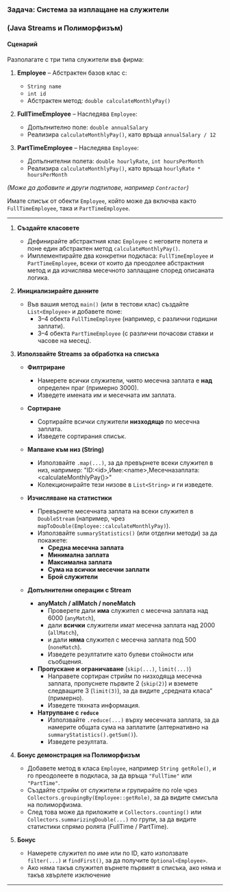 ### **Задача: Система за изплащане на служители** 

### **(Java Streams и Полиморфизъм)**

#### **Сценарий**

Разполагате с три типа служители във фирма:

1. **Employee** – Абстрактен базов клас с:

   * `String name`  
   * `int id`  
   * Абстрактен метод: `double calculateMonthlyPay()`  
2. **FullTimeEmployee** – Наследява `Employee`:

   * Допълнително поле: `double annualSalary`  
   * Реализира `calculateMonthlyPay()`, като връща `annualSalary / 12`  
3. **PartTimeEmployee** – Наследява `Employee`:

   * Допълнителни полета: `double hourlyRate`, `int hoursPerMonth`  
   * Реализира `calculateMonthlyPay()`, като връща `hourlyRate * hoursPerMonth`

*(Може да добавите и други подтипове, например `Contractor`)*

Имате списък от обекти `Employee`, който може да включва както `FullTimeEmployee`, така и `PartTimeEmployee`.

---

1. **Създайте класовете**

   * Дефинирайте абстрактния клас `Employee` с неговите полета и поне един абстрактен метод `calculateMonthlyPay()`.  
   * Имплементирайте два конкретни подкласа: `FullTimeEmployee` и `PartTimeEmployee`, всеки от които да преодолее абстрактния метод и да изчислява месечното заплащане според описаната логика.  
2. **Инициализирайте данните**

   * Във вашия метод `main()` (или в тестови клас) създайте `List<Employee>` и добавете поне:  
     * 3–4 обекта `FullTimeEmployee` (например, с различни годишни заплати).  
     * 3–4 обекта `PartTimeEmployee` (с различни почасови ставки и часове на месец).  
3. **Използвайте Streams за обработка на списъка**

   * **Филтриране**

     * Намерете всички служители, чиято месечна заплата е **над** определен праг (примерно 3000).  
     * Изведете имената им и месечната им заплата.  
   * **Сортиране**

     * Сортирайте всички служители **низходящо** по месечна заплата.  
     * Изведете сортирания списък.  
   * **Мапване към низ (String)**

     * Използвайте `.map(...)`, за да превърнете всеки служител в низ, например: "ID:\<id\>,Име:\<name\>,Месечназаплата:\<calculateMonthlyPay()\>"   
     * Колекционирайте тези низове в `List<String>` и ги изведете.  
   * **Изчисляване на статистики**

     * Превърнете месечната заплата на всеки служител в `DoubleStream` (например, чрез `mapToDouble(Employee::calculateMonthlyPay)`).  
     * Използвайте `summaryStatistics()` (или отделни методи) за да покажете:  
       * **Средна месечна заплата**  
       * **Минимална заплата**  
       * **Максимална заплата**  
       * **Сума на всички месечни заплати**  
       * **Брой служители**  
   * **Допълнителни операции с Stream**

     * **anyMatch / allMatch / noneMatch**  
       * Проверете дали **има** служител с месечна заплата над 6000 (`anyMatch`),  
       * дали **всички** служители имат месечна заплата над 2000 (`allMatch`),  
       * и дали **няма** служител с месечна заплата под 500 (`noneMatch`).  
       * Изведете резултатите като булеви стойности или съобщения.  
     * **Пропускане и ограничаване** (`skip(...)`, `limit(...)`)  
       * Направете сортиран стрийм по низходяща месечна заплата, пропуснете първите 2 (`skip(2)`) и вземете следващите 3 (`limit(3)`), за да видите „средната класа“ (примерно).  
       * Изведете тяхната информация.  
     * **Натрупване с `reduce`**  
       * Използвайте `.reduce(...)` върху месечната заплата, за да намерите общата сума на заплатите (алтернативно на `summaryStatistics().getSum()`).  
       * Изведете резултата.  
4. **Бонус демонстрация на Полиморфизъм**

   * Добавете метод в класа `Employee`, например `String getRole()`, и го преодолеете в подкласа, за да връща `"FullTime"` или `"PartTime"`.  
   * Създайте стрийм от служители и групирайте по role чрез `Collectors.groupingBy(Employee::getRole)`, за да видите смисъла на полиморфизма.  
   * След това може да приложите и `Collectors.counting()` или `Collectors.summarizingDouble(...)` по групи, за да видите статистики спрямо ролята (FullTime / PartTime).  
5. **Бонус**

   * Намерете служител по име или по ID, като използвате `filter(...)` и `findFirst()`, за да получите `Optional<Employee>`.   
   * Ако няма такъв служител върнете първият в списъка, ако няма и такъв хвърлете изключение

---

